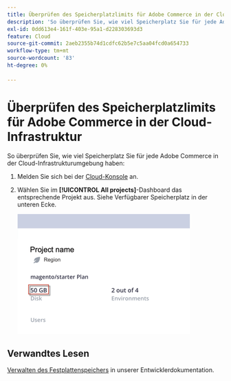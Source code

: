 ```yaml
---
title: Überprüfen des Speicherplatzlimits für Adobe Commerce in der Cloud-Infrastruktur
description: 'So überprüfen Sie, wie viel Speicherplatz Sie für jede Adobe Commerce in der Cloud-Infrastrukturumgebung haben:'
exl-id: 0dd613e4-161f-403e-95a1-d228303693d3
feature: Cloud
source-git-commit: 2aeb2355b74d1cdfc62b5e7c5aa04fcd0a654733
workflow-type: tm+mt
source-wordcount: '83'
ht-degree: 0%

---
```


# Überprüfen des Speicherplatzlimits für Adobe Commerce in der Cloud-Infrastruktur

So überprüfen Sie, wie viel Speicherplatz Sie für jede Adobe Commerce in der Cloud-Infrastrukturumgebung haben:

1. Melden Sie sich bei der [Cloud-Konsole](https://console.adobecommerce.com) an.
1. Wählen Sie im **[!UICONTROL All projects]**-Dashboard das entsprechende Projekt aus. Siehe Verfügbarer Speicherplatz in der unteren Ecke.

   ![project_space.png](/help/how-to/general/assets/project_space.png)

## Verwandtes Lesen

[Verwalten des Festplattenspeichers](https://experienceleague.adobe.com/en/docs/commerce-cloud-service/user-guide/develop/storage/manage-disk-space) in unserer Entwicklerdokumentation.
